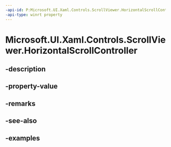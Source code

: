 ```yaml
---
-api-id: P:Microsoft.UI.Xaml.Controls.ScrollViewer.HorizontalScrollController
-api-type: winrt property
---
```


# Microsoft.UI.Xaml.Controls.ScrollViewer.HorizontalScrollController

<!--
public Microsoft.UI.Xaml.Controls.Primitives.IScrollController HorizontalScrollController { get; }
-->


## -description

## -property-value

## -remarks

## -see-also

## -examples


